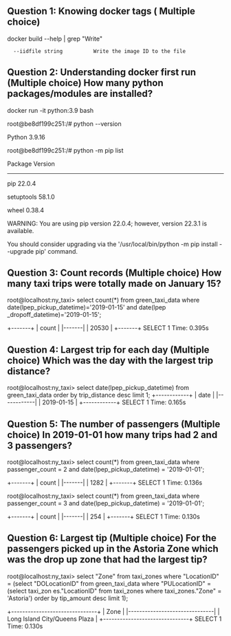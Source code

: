 Question 1:  Knowing docker tags  ( Multiple choice)
----------------------------------------------------


docker build --help | grep "Write" 

      --iidfile string          Write the image ID to the file


Question 2:  Understanding docker first run  (Multiple choice)
How many python packages/modules are installed?
---------------------------------------------------------------

docker run -it python:3.9 bash

root@be8df199c251:/# python --version

Python 3.9.16

root@be8df199c251:/# python -m pip list

Package    Version
---------- -------
pip        22.0.4

setuptools 58.1.0

wheel      0.38.4

WARNING: You are using pip version 22.0.4; however, version 22.3.1 is available.

You should consider upgrading via the '/usr/local/bin/python -m pip install --upgrade pip' command.

Question 3: Count records  (Multiple choice)
How many taxi trips were totally made on January 15?
-----------------------------------------------------

root@localhost:ny_taxi> select count(*) from green_taxi_data where date(lpep_pickup_datetime)='2019-01-15' and date(lpep
 _dropoff_datetime)='2019-01-15';

+-------+
| count |
|-------|
| 20530 |
+-------+
SELECT 1
Time: 0.395s


Question 4: Largest trip for each day (Multiple choice)
Which was the day with the largest trip distance?
--------------------------------------------------------

root@localhost:ny_taxi> select date(lpep_pickup_datetime) from green_taxi_data order by trip_distance desc limit 1;
+------------+
| date       |
|------------|
| 2019-01-15 |
+------------+
SELECT 1
Time: 0.165s


Question 5: The number of passengers  (Multiple choice)
In 2019-01-01 how many trips had 2 and 3 passengers?
--------------------------------------------------------

root@localhost:ny_taxi> select count(*) from green_taxi_data where passenger_count = 2 and date(lpep_pickup_datetime) = 
 '2019-01-01';

+-------+
| count |
|-------|
| 1282  |
+-------+
SELECT 1
Time: 0.136s

root@localhost:ny_taxi> select count(*) from green_taxi_data where passenger_count = 3 and date(lpep_pickup_datetime) = 
 '2019-01-01';

+-------+
| count |
|-------|
| 254   |
+-------+
SELECT 1
Time: 0.130s

Question 6: Largest tip (Multiple choice)
For the passengers picked up in the Astoria Zone which was the drop up zone that had the largest tip?
-----------------------------------------------------------------------------------------------------

root@localhost:ny_taxi> select "Zone" from taxi_zones where "LocationID" = (select "DOLocationID" from green_taxi_data where "PULocationID" = (select taxi_zon
 es."LocationID" from taxi_zones where taxi_zones."Zone" = 'Astoria')  order by tip_amount desc limit 1);
 
+-------------------------------+
| Zone                          |
|-------------------------------|
| Long Island City/Queens Plaza |
+-------------------------------+
SELECT 1
Time: 0.130s

